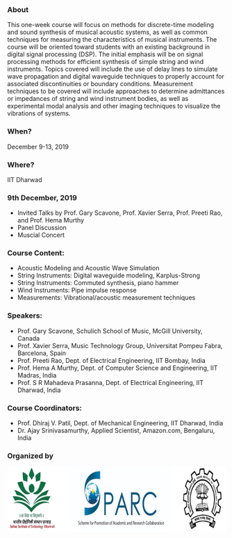 ### About
This one-week course will focus on methods for discrete-time modeling and sound synthesis of musical acoustic systems, as well as common techniques for measuring the characteristics of musical instruments. The course will be oriented toward students with an existing background in digital signal processing (DSP). The initial emphasis will be on signal processing methods for efficient synthesis of simple string and wind instruments. Topics covered will include the use of delay lines to simulate wave propagation and digital waveguide techniques to properly account for associated discontinuities or boundary conditions. Measurement techniques to be covered will include approaches to determine admittances or impedances of string and wind instrument bodies, as well as experimental modal analysis and other imaging techniques to visualize the vibrations of systems.

### When?
December 9-13, 2019

### Where?
IIT Dharwad

### 9th December, 2019
* Invited Talks by Prof. Gary Scavone, Prof. Xavier Serra, Prof. Preeti Rao, and Prof. Hema Murthy
* Panel Discussion
* Muscial Concert

### Course Content:
* Acoustic Modeling and Acoustic Wave Simulation
* String Instruments: Digital waveguide modeling, Karplus-Strong
* String Instruments: Commuted synthesis, piano hammer
* Wind Instruments: Pipe impulse response
* Measurements: Vibrational/acoustic measurement techniques

### Speakers:
* Prof. Gary Scavone, Schulich School of Music, McGill University, Canada
* Prof. Xavier Serra, Music Technology Group, Universitat Pompeu Fabra, Barcelona, Spain
* Prof. Preeti Rao, Dept. of Electrical Engineering, IIT Bombay, India
* Prof. Hema A Murthy, Dept. of Computer Science and Engineering, IIT Madras, India
* Prof. S R Mahadeva Prasanna, Dept. of Electrical Engineering, IIT Dharwad, India

### Course Coordinators:
* Prof. Dhiraj V. Patil, Dept. of Mechanical Engineering, IIT Dharwad, India
* Dr. Ajay Srinivasamurthy, Applied Scientist, Amazon.com, Bengaluru, India

### Organized by

<img src="logos.png" alt="" class="center" height="150"/> 

<br/><br/>  
